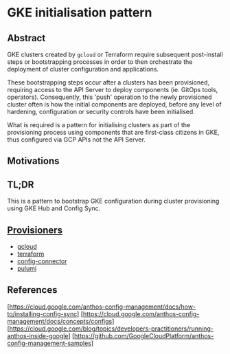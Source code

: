 # GKE initialisation pattern

## Abstract

GKE clusters created by `gcloud` or Terraform require subsequent post-install steps or bootstrapping processes in order to then orchestrate the deployment of cluster configuration and applications.

These bootstrapping steps occur after a clusters has been provisioned, requiring access to the API Server to deploy components (ie. GitOps tools, operators).
Consequently, this 'push' operation to the newly provisioned cluster often is how the initial components are deployed, before any level of hardening, configuration or security controls have been initialised.

What is required is a pattern for initialising clusters as part of the provisioning process using components that are first-class citizens in GKE, thus configured via GCP APIs not the API Server.

## Motivations



## TL;DR

This is a pattern to bootstrap GKE configuration during cluster provisioning using GKE Hub and Config Sync.

## [Provisioners](./provisioners/)

- [gcloud](./provisioners/gcloud/)
- [terraform](./provisioners/terraform/)
- [config-connector](./provisioners/config-connector/)
- [pulumi](./provisioners/pulumi/)


## References

[https://cloud.google.com/anthos-config-management/docs/how-to/installing-config-sync]
[https://cloud.google.com/anthos-config-management/docs/concepts/configs]
[https://cloud.google.com/blog/topics/developers-practitioners/running-anthos-inside-google]
[https://github.com/GoogleCloudPlatform/anthos-config-management-samples]
